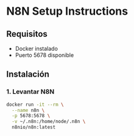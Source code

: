 # N8N Setup Instructions

## Requisitos

- Docker instalado
- Puerto 5678 disponible

## Instalación

### 1. Levantar N8N

```bash
docker run -it --rm \
  --name n8n \
  -p 5678:5678 \
  -v ~/.n8n:/home/node/.n8n \
  n8nio/n8n:latest
```
